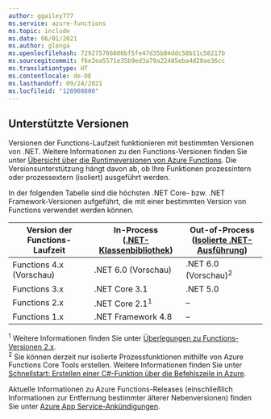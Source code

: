 ```yaml
---
author: ggailey777
ms.service: azure-functions
ms.topic: include
ms.date: 06/01/2021
ms.author: glenga
ms.openlocfilehash: 729275766806bf5fe47d35b04ddc58b11c58217b
ms.sourcegitcommit: f6e2ea5571e35b9ed3a79a22485eba4d20ae36cc
ms.translationtype: HT
ms.contentlocale: de-DE
ms.lasthandoff: 09/24/2021
ms.locfileid: "128908800"
---
```

## <a name="supported-versions"></a>Unterstützte Versionen

Versionen der Functions-Laufzeit funktionieren mit bestimmten Versionen von .NET. Weitere Informationen zu den Functions-Versionen finden Sie unter [Übersicht über die Runtimeversionen von Azure Functions](../articles/azure-functions/functions-versions.md). Die Versionsunterstützung hängt davon ab, ob Ihre Funktionen prozessintern oder prozessextern (isoliert) ausgeführt werden. 

In der folgenden Tabelle sind die höchsten .NET Core- bzw. .NET Framework-Versionen aufgeführt, die mit einer bestimmten Version von Functions verwendet werden können. 

| Version der Functions-Laufzeit | In-Process<br/>([.NET-Klassenbibliothek](../articles/azure-functions/functions-dotnet-class-library.md)) | Out-of-Process<br/>([Isolierte .NET-Ausführung](../articles/azure-functions/dotnet-isolated-process-guide.md)) |
| ---- | ---- | --- |
| Functions 4.x (Vorschau) | .NET 6.0 (Vorschau)| .NET 6.0 (Vorschau)<sup>2</sup> |
| Functions 3.x | .NET Core 3.1 | .NET 5.0 |
| Functions 2.x | .NET Core 2.1<sup>1</sup> | – |
| Functions 1.x | .NET Framework 4.8 | – |

<sup>1</sup> Weitere Informationen finden Sie unter [Überlegungen zu Functions-Versionen 2.x](../articles/azure-functions/functions-dotnet-class-library.md#functions-v2x-considerations).    
<sup>2</sup> Sie können derzeit nur isolierte Prozessfunktionen mithilfe von Azure Functions Core Tools erstellen. Weitere Informationen finden Sie unter [Schnellstart: Erstellen einer C#-Funktion über die Befehlszeile in Azure](../articles/azure-functions/create-first-function-cli-csharp.md?tabs=isolated-process).  

Aktuelle Informationen zu Azure Functions-Releases (einschließlich Informationen zur Entfernung bestimmter älterer Nebenversionen) finden Sie unter [Azure App Service-Ankündigungen](https://github.com/Azure/app-service-announcements/issues).
